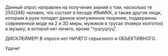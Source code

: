 Данный опрос направлен на получение знаний о том, насколько те 250(246) человек, что состоят в беседе ИЯиМКК, а также другие люди, которым в руки попадет данное контуженное творение, подвержены современной моде на 2 и 3D миры, мужиков в трусах (поверх колготок) и музыку, в которой нет ничего, кроме "туцтуцтуц". 

ДИСКЛЕЙМЕР! В опросе нет НИЧЕГО серьезного и ОБЪЕКТИВНОГО. 

Удачи!
